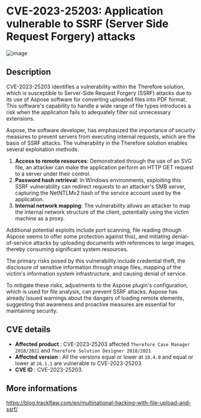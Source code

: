 # CVE-2023-25203: Application vulnerable to SSRF (Server Side Request Forgery) attacks

![image](https://github.com/Trackflaw/CVE-2023-25203/assets/78696986/851d6bf7-0e37-498d-b776-ff19dd48da33)

## Description

CVE-2023-25203 identifies a vulnerability within the Therefore solution, which is susceptible to Server-Side Request Forgery (SSRF) attacks due to its use of Aspose software for converting uploaded files into PDF format. This software's capability to handle a wide range of file types introduces a risk when the application fails to adequately filter out unnecessary extensions.

Aspose, the software developer, has emphasized the importance of security measures to prevent servers from executing internal requests, which are the basis of SSRF attacks. The vulnerability in the Therefore solution enables several exploitation methods:

1. **Access to remote resources**: Demonstrated through the use of an SVG file, an attacker can make the application perform an HTTP GET request to a server under their control.
2. **Password hash retrieval**: In Windows environments, exploiting this SSRF vulnerability can redirect requests to an attacker's SMB server, capturing the NetNTLMv2 hash of the service account used by the application.
3. **Internal network mapping**: The vulnerability allows an attacker to map the internal network structure of the client, potentially using the victim machine as a proxy.

Additional potential exploits include port scanning, file reading (though Aspose seems to offer some protection against this), and initiating denial-of-service attacks by uploading documents with references to large images, thereby consuming significant system resources.

The primary risks posed by this vulnerability include credential theft, the disclosure of sensitive information through image files, mapping of the victim's information system infrastructure, and causing denial of service.

To mitigate these risks, adjustments to the Aspose plugin's configuration, which is used for file analysis, can prevent SSRF attacks. Aspose has already issued warnings about the dangers of loading remote elements, suggesting that awareness and proactive measures are essential for maintaining security.

## CVE details

- **Affected product** : CVE-2023-25203 affected `Therefore Case Manager 2018/2021` and `Therefore Solution Designer 2018/2021`
- **Affected version** : All the versions equal or lower at `18.4.0` and equal or lower at `26.1.1`  are vulnerable to CVE-2023-25203.
- **CVE ID** : CVE-2023-25203.

## More informations

https://blog.trackflaw.com/en/multinational-hacking-with-file-upload-and-ssrf/
